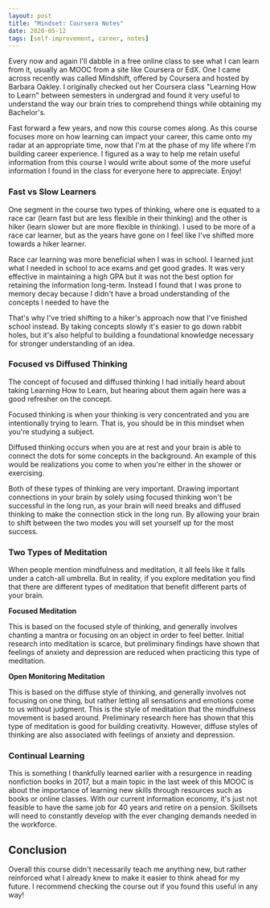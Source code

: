 ```yaml
---
layout: post
title: "Mindset: Coursera Notes"
date: 2020-05-12
tags: [self-improvement, career, notes]
---
```


Every now and again I'll dabble in a free online class to see what I can learn from it, usually an MOOC from a site like Coursera or EdX. One I came across recently was called Mindshift, offered by Coursera and hosted by Barbara Oakley. I originally checked out her Coursera class "Learning How to Learn" between semesters in undergrad and found it very useful to understand the way our brain tries to comprehend things while obtaining my Bachelor's.

Fast forward a few years, and now this course comes along. As this course focuses more on how learning can impact your career, this came onto my radar at an appropriate time, now that I'm at the phase of my life where I'm building career experience. I figured as a way to help me retain useful information from this course I would write about some of the more useful information I found in the class for everyone here to appreciate. Enjoy!

### Fast vs Slow Learners

One segment in the course two types of thinking, where one is equated to a race car (learn fast but are less flexible in their thinking) and the other is hiker (learn slower but are more flexible in thinking). I used to be more of a race car learner, but as the years have gone on I feel like I've shifted more towards a hiker learner. 

Race car learning was more beneficial when I was in school. I learned just what I needed in school to ace exams and get good grades. It was very effective in maintaining a high GPA but it was not the best option for retaining the information long-term. Instead I found that I was prone to memory decay because I didn't have a broad understanding of the concepts I needed to have the 

That's why I've tried shifting to a hiker's approach now that I've finished school instead. By taking concepts slowly it's easier to go down rabbit holes, but it's also helpful to building a foundational knowledge necessary for stronger understanding of an idea. 

### Focused vs Diffused Thinking

The concept of focused and diffused thinking I had initially heard about taking Learning How to Learn, but hearing about them again here was a good refresher on the concept.

Focused thinking is when your thinking is very concentrated and you are intentionally trying to learn. That is, you should be in this mindset when you're studying a subject.

Diffused thinking occurs when you are at rest and your brain is able to connect the dots for some concepts in the background. An example of this would be realizations you come to when you're either in the shower or exercising. 

Both of these types of thinking are very important. Drawing important connections in your brain by solely using focused thinking won't be successful in the long run, as your brain will need breaks and diffused thinking to make the connection stick in the long run. By allowing your brain to shift between the two modes you will set yourself up for the most success.

### Two Types of Meditation

When people mention mindfulness and meditation, it all feels like it falls under a catch-all umbrella. But in reality, if you explore meditation you find that there are different types of meditation that benefit different parts of your brain. 

**Focused Meditation**

This is based on the focused style of thinking, and generally involves chanting a mantra or focusing on an object in order to feel better. Initial research into meditation is scarce, but preliminary findings have shown that feelings of anxiety and depression are reduced when practicing this type of meditation.

**Open Monitoring Meditation**

This is based on the diffuse style of thinking, and generally involves not focusing on one thing, but rather letting all sensations and emotions come to us without judgment. This is the style of meditation that the mindfulness movement is based around. Preliminary research here has shown that this type of meditation is good for building creativity. However, diffuse styles of thinking are also associated with feelings of anxiety and depression. 

### Continual Learning

This is something I thankfully learned earlier with a resurgence in reading nonfiction books in 2017, but a main topic in the last week of this MOOC is about the importance of learning new skills through resources such as books or online classes. With our current information economy, it's just not feasible to have the same job for 40 years and retire on a pension. Skillsets will need to constantly develop with the ever changing demands needed in the workforce. 

## Conclusion

Overall this course didn't necessarily teach me anything new, but rather reinforced what I already knew to make it easier to think ahead for my future. I recommend checking the course out if you found this useful in any way!
